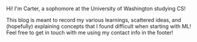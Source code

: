 Hi! I'm Carter, a sophomore at the University of Washington studying CS!

This blog is meant to record my various learnings, scattered ideas, and (hopefully) explaining concepts that I found difficult when starting with ML! Feel free to get in touch with me using my contact info in the footer!